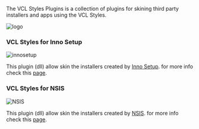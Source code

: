 The VCL Styles Plugins is a collection of plugins for skining third party installers and apps using the VCL Styles.

![logo](https://theroadtodelphi.files.wordpress.com/2014/07/nsis_inno.png)

### VCL Styles for Inno Setup

![innosetup](https://theroadtodelphi.files.wordpress.com/2014/12/output_qkrcra.gif)


  This plugin (dll) allow skin the installers created by <a href="http://www.jrsoftware.org/isinfo.php">Inno Setup</a>. for more info check this <a href="http://code.google.com/p/vcl-styles-plugins/wiki/VCLStylesInnoSetup">page</a>.

### VCL Styles for NSIS

![NSIS](https://theroadtodelphi.files.wordpress.com/2014/07/output_a6nofn.gif)


   This plugin (dll) allow skin the installers created by <a href="http://nsis.sourceforge.net/Main_Page">NSIS</a>. for more info check this <a href="http://code.google.com/p/vcl-styles-plugins/wiki/VCLStylesNSIS">page</a>.
